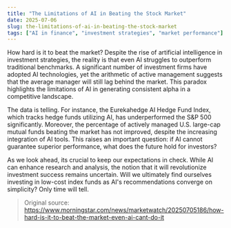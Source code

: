 ```yaml
---
title: "The Limitations of AI in Beating the Stock Market"
date: 2025-07-06
slug: the-limitations-of-ai-in-beating-the-stock-market
tags: ["AI in finance", "investment strategies", "market performance"]
---
```

How hard is it to beat the market? Despite the rise of artificial intelligence in investment strategies, the reality is that even AI struggles to outperform traditional benchmarks. A significant number of investment firms have adopted AI technologies, yet the arithmetic of active management suggests that the average manager will still lag behind the market. This paradox highlights the limitations of AI in generating consistent alpha in a competitive landscape.

The data is telling. For instance, the Eurekahedge AI Hedge Fund Index, which tracks hedge funds utilizing AI, has underperformed the S&P 500 significantly. Moreover, the percentage of actively managed U.S. large-cap mutual funds beating the market has not improved, despite the increasing integration of AI tools. This raises an important question: if AI cannot guarantee superior performance, what does the future hold for investors?

As we look ahead, its crucial to keep our expectations in check. While AI can enhance research and analysis, the notion that it will revolutionize investment success remains uncertain. Will we ultimately find ourselves investing in low-cost index funds as AI's recommendations converge on simplicity? Only time will tell.
> Original source: https://www.morningstar.com/news/marketwatch/20250705186/how-hard-is-it-to-beat-the-market-even-ai-cant-do-it